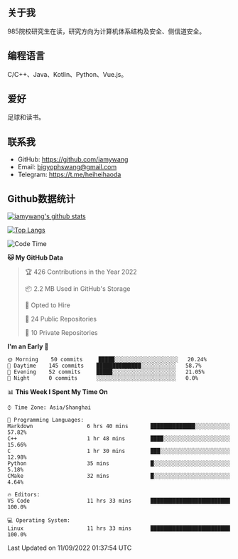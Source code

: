 ## 关于我

985院校研究生在读，研究方向为计算机体系结构及安全、侧信道安全。

## 编程语言

C/C++、Java、Kotlin、Python、Vue.js。

## 爱好

足球和读书。

## 联系我

- GitHub: https://github.com/iamywang
- Email: bigyophswang@gmail.com
- Telegram: https://t.me/heiheihaoda

## Github数据统计

[![iamywang's github stats](https://github-readme-stats.vercel.app/api?username=iamywang&count_private=true&show_icons=true)]()

[![Top Langs](https://github-readme-stats.vercel.app/api/top-langs/?username=iamywang&layout=compact)]()

<!--START_SECTION:waka-->
![Code Time](http://img.shields.io/badge/Code%20Time-538%20hrs%2035%20mins-blue)

**🐱 My GitHub Data** 

> 🏆 426 Contributions in the Year 2022
 > 
> 📦 2.2 MB Used in GitHub's Storage 
 > 
> 💼 Opted to Hire
 > 
> 📜 24 Public Repositories 
 > 
> 🔑 10 Private Repositories  
 > 
**I'm an Early 🐤** 

```text
🌞 Morning    50 commits     █████░░░░░░░░░░░░░░░░░░░░   20.24% 
🌆 Daytime    145 commits    ██████████████░░░░░░░░░░░   58.7% 
🌃 Evening    52 commits     █████░░░░░░░░░░░░░░░░░░░░   21.05% 
🌙 Night      0 commits      ░░░░░░░░░░░░░░░░░░░░░░░░░   0.0%

```


📊 **This Week I Spent My Time On** 

```text
⌚︎ Time Zone: Asia/Shanghai

💬 Programming Languages: 
Markdown                 6 hrs 40 mins       ██████████████░░░░░░░░░░░   57.82% 
C++                      1 hr 48 mins        ████░░░░░░░░░░░░░░░░░░░░░   15.66% 
C                        1 hr 30 mins        ███░░░░░░░░░░░░░░░░░░░░░░   12.98% 
Python                   35 mins             █░░░░░░░░░░░░░░░░░░░░░░░░   5.18% 
CMake                    32 mins             █░░░░░░░░░░░░░░░░░░░░░░░░   4.64%

🔥 Editors: 
VS Code                  11 hrs 33 mins      █████████████████████████   100.0%

💻 Operating System: 
Linux                    11 hrs 33 mins      █████████████████████████   100.0%

```


 Last Updated on 11/09/2022 01:37:54 UTC
<!--END_SECTION:waka-->
